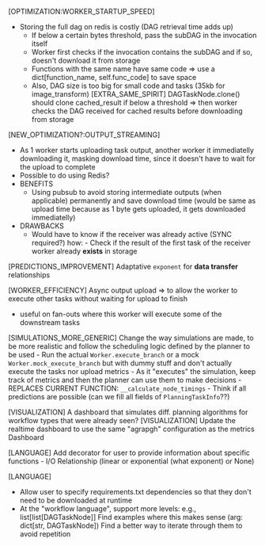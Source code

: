[OPTIMIZATION:WORKER_STARTUP_SPEED]
- Storing the full dag on redis is costly (DAG retrieval time adds up)
    - If below a certain bytes threshold, pass the subDAG in the invocation itself
    - Worker first checks if the invocation contains the subDAG and if so, doesn't download it from storage
    - Functions with the same name have same code => use a dict[function_name, self.func_code] to save space
    - Also, DAG size is too big for small code and tasks (35kb for image_transform)
    [EXTRA_SAME_SPIRIT] DAGTaskNode.clone() should clone cached_result if below a threshold => then worker checks the DAG received for cached results before downloading from storage

[NEW_OPTIMIZATION?:OUTPUT_STREAMING]
- As 1 worker starts uploading task output, another worker it immediatelly downloading it, masking download time, since it doesn't have to wait for the upload to complete
- Possible to do using Redis?
- BENEFITS
    - Using pubsub to avoid storing intermediate outputs (when applicable) permanently and save download time (would be same as upload time because as 1 byte gets uploaded, it gets downloaded immediatelly)
- DRAWBACKS
    - Would have to know if the receiver was already active (SYNC required?)
        how:
            - Check if the result of the first task of the receiver worker already **exists** in storage

[PREDICTIONS_IMPROVEMENT] Adaptative `exponent` for **data transfer** relationships

[WORKER_EFFICIENCY] Async output upload => to allow the worker to execute other tasks without waiting for upload to finish
- useful on fan-outs where this worker will execute some of the downstream tasks

[SIMULATIONS_MORE_GENERIC] Change the way simulations are made, to be more realistic and follow the scheduling logic defined by the planner to be used
    - Run the actual `Worker.execute_branch` or a mock `Worker.mock_execute_branch` but with dummy stuff and don't actually execute the tasks nor upload metrics
    - As it "executes" the simulation, keep track of metrics and then the planner can use them to make decisions
    - REPLACES CURRENT FUNCTION: `__calculate_node_timings`
    - Think if all predictions are possible (can we fill all fields of `PlanningTaskInfo`??)

[VISUALIZATION] A dashboard that simulates diff. planning algorithms for workflow types that were already seen?
[VISUALIZATION] Update the realtime dashboard to use the same "agrapgh" configuration as the metrics Dashboard

[LANGUAGE] Add decorator for user to provide information about specific functions
    - I/O Relationship (linear or exponential (what exponent) or None)

[LANGUAGE]
- Allow user to specify requirements.txt dependencies so that they don't need to be downloaded at runtime
- At the "workflow language", support more levels: e.g., list[list[DAGTaskNode]]
    Find examples where this makes sense (arg: dict[str, DAGTaskNode])
    Find a better way to iterate through them to avoid repetition
